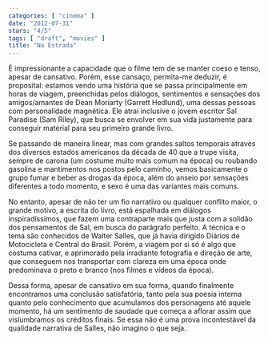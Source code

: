 ```yaml
---
categories: [ "cinema" ]
date: "2012-07-31"
stars: "4/5"
tags: [ "draft", "movies" ]
title: "Na Estrada"
---
```

É impressionante a capacidade que o filme tem de se manter coeso e tenso, apesar de cansativo. Porém, esse cansaço, permita-me deduzir, é proposital: estamos vendo uma história que se passa principalmente em horas de viagem, preenchidas pelos diálogos, sentimentos e sensações dos amigos/amantes de Dean Moriarty (Garrett Hedlund), uma dessas pessoas com personalidade magnética. Ele atrai inclusive o jovem escritor Sal Paradise (Sam Riley), que busca se envolver em sua vida justamente para conseguir material para seu primeiro grande livro.

Se passando de maneira linear, mas com grandes saltos temporais através dos diversos estados americanos da década de 40 que a trupe visita, sempre de carona (um costume muito mais comum na época) ou roubando gasolina e mantimentos nos postos pelo caminho, vemos basicamente o grupo fumar e beber as drogas da época, além do anseio por sensações diferentes a todo momento, e sexo é uma das variantes mais comuns.

No entanto, apesar de não ter um fio narrativo ou qualquer conflito maior, o grande motivo, a escrita do livro, está espalhada em diálogos inspiradíssimos, que fazem uma contraparte mais que justa com a solidão dos pensamentos de Sal, em busca do parágrafo perfeito. A técnica e o tema são conhecidos de Walter Salles, que já havia dirigido Diários de Motocicleta e Central do Brasil. Porém, a viagem por si só é algo que costuma cativar, e aprimorado pela irradiante fotografia e direção de arte, que conseguem nos transportar com clareza em uma época onde predominava o preto e branco (nos filmes e vídeos da época).

Dessa forma, apesar de cansativo em sua forma, quando finalmente encontramos uma conclusão satisfatória, tanto pela sua poesia interna quanto pelo conhecimento que acumulamos dos personagens até aquele momento, há um sentimento de saudade que começa a aflorar assim que vislumbramos os créditos finais. Se essa não é uma prova incontestável da qualidade narrativa de Salles, não imagino o que seja.

